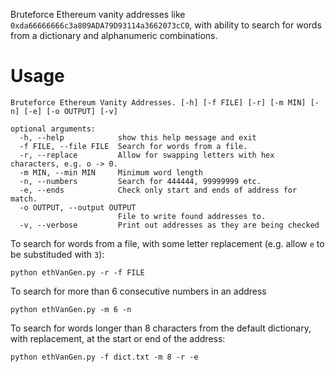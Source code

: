 Bruteforce Ethereum vanity addresses like `0xda66666666c3a809ADA79D93114a3662073cC0`, with ability to search for words from a dictionary and alphanumeric combinations.

# Usage
```
Bruteforce Ethereum Vanity Addresses. [-h] [-f FILE] [-r] [-m MIN] [-n] [-e] [-o OUTPUT] [-v]

optional arguments:
  -h, --help            show this help message and exit
  -f FILE, --file FILE  Search for words from a file.
  -r, --replace         Allow for swapping letters with hex characters, e.g. o -> 0.
  -m MIN, --min MIN     Minimum word length
  -n, --numbers         Search for 444444, 99999999 etc.
  -e, --ends            Check only start and ends of address for match.
  -o OUTPUT, --output OUTPUT
                        File to write found addresses to.
  -v, --verbose         Print out addresses as they are being checked
```

To search for words from a file, with some letter replacement (e.g. allow  `e` to be substituded with `3`):
```
python ethVanGen.py -r -f FILE
```

To search for more than 6 consecutive numbers in an address
```
python ethVanGen.py -m 6 -n
```

To search for words longer than 8 characters from the default dictionary, with replacement, at the start or end of the address:
```
python ethVanGen.py -f dict.txt -m 8 -r -e
```
